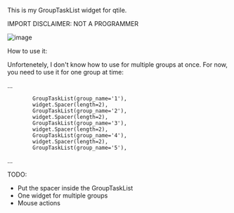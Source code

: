 This is my GroupTaskList widget for qtile.

IMPORT DISCLAIMER: NOT A PROGRAMMER

![image](https://github.com/user-attachments/assets/0fba24fc-2cdb-412f-a18f-879a4114b54a)


How to use it:

Unfortenetely, I don't know how to use for multiple groups at once. For now, you need to use it for one group at time:

...

            GroupTaskList(group_name='1'),
            widget.Spacer(length=2),
            GroupTaskList(group_name='2'),
            widget.Spacer(length=2),
            GroupTaskList(group_name='3'),
            widget.Spacer(length=2),
            GroupTaskList(group_name='4'),
            widget.Spacer(length=2),
            GroupTaskList(group_name='5'),
 ...


TODO:

 - Put the spacer inside the GroupTaskList
 - One widget for multiple groups
 - Mouse actions
